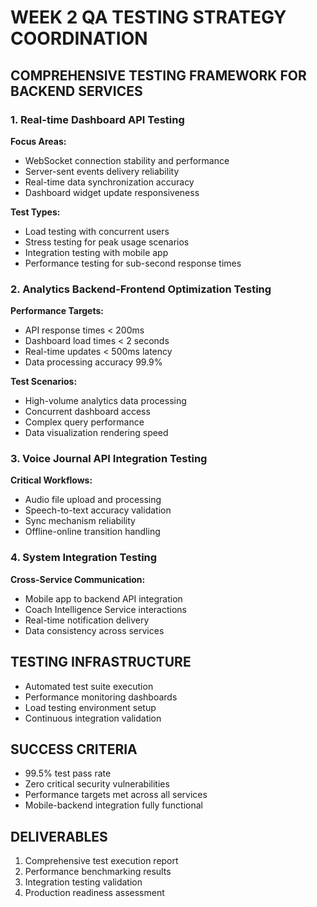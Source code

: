 # WEEK 2 QA TESTING STRATEGY COORDINATION

## COMPREHENSIVE TESTING FRAMEWORK FOR BACKEND SERVICES

### 1. Real-time Dashboard API Testing
**Focus Areas:**
- WebSocket connection stability and performance
- Server-sent events delivery reliability
- Real-time data synchronization accuracy
- Dashboard widget update responsiveness

**Test Types:**
- Load testing with concurrent users
- Stress testing for peak usage scenarios
- Integration testing with mobile app
- Performance testing for sub-second response times

### 2. Analytics Backend-Frontend Optimization Testing
**Performance Targets:**
- API response times < 200ms
- Dashboard load times < 2 seconds
- Real-time updates < 500ms latency
- Data processing accuracy 99.9%

**Test Scenarios:**
- High-volume analytics data processing
- Concurrent dashboard access
- Complex query performance
- Data visualization rendering speed

### 3. Voice Journal API Integration Testing
**Critical Workflows:**
- Audio file upload and processing
- Speech-to-text accuracy validation
- Sync mechanism reliability
- Offline-online transition handling

### 4. System Integration Testing
**Cross-Service Communication:**
- Mobile app to backend API integration
- Coach Intelligence Service interactions
- Real-time notification delivery
- Data consistency across services

## TESTING INFRASTRUCTURE
- Automated test suite execution
- Performance monitoring dashboards
- Load testing environment setup
- Continuous integration validation

## SUCCESS CRITERIA
- 99.5% test pass rate
- Zero critical security vulnerabilities
- Performance targets met across all services
- Mobile-backend integration fully functional

## DELIVERABLES
1. Comprehensive test execution report
2. Performance benchmarking results
3. Integration testing validation
4. Production readiness assessment